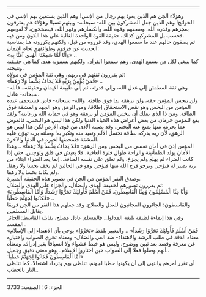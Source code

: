 ------------------------------------------------------------------------

وهؤلاء الجن هم الذين يعوذ بهم رجال من الإنس! وهم الذين يستعين بهم الإنس
في الحوائج! وهم الذين جعل المشركون بين الله- سبحانه- وبينهم نسبا! وهؤلاء
هم يعترفون بعجزهم وقدرة الله. وضعفهم وقوة الله، وانكسارهم وقهر الله،
فيصححون، لا لقومهم فحسب بل للمشركين كذلك، حقيقة القوة الواحدة الغالبة
على هذا الكون ومن فيه.  
ثم يصفون حالهم عند ما سمعوا الهدى، وقد قرروه من قبل، ولكنهم يكررونه هنا
بمناسبة الحديث عن فرقهم وطوائفهم تجاه الإيمان:  
«وَأَنَّا لَمَّا سَمِعْنَا الْهُدى آمَنَّا بِهِ» ..  
كما ينبغي لكل من يسمع الهدى. وهم سمعوا القرآن. ولكنهم يسمونه هدى كما هي
حقيقته ونتيجته.  
ثم يقررون ثقتهم في ربهم، وهي ثقة المؤمن في مولاه:  
«فَمَنْ يُؤْمِنْ بِرَبِّهِ فَلا يَخافُ بَخْساً وَلا رَهَقاً» ..  
وهي ثقة المطمئن إلى عدل الله، وإلى قدرته، ثم إلى طبيعة الإيمان وحقيقته..
فالله- سبحانه- عادل.  
ولن يبخس المؤمن حقه، ولن يرهقه بما فوق طاقته. والله- سبحانه- قادر.
فسيحمي عبده المؤمن من البخس وهو نقص الاستحقاق إطلاقا، ومن الرهق وهو
الجهد والمشقة فوق الطاقة. ومن ذا الذي يملك أن يبخس المؤمن أو يرهقه وهو
في حماية الله ورعايته؟ ولقد يقع للمؤمن حرمان من بعض أعراض هذه الحياة
الدنيا ولكن هذا ليس هو البخس، فالعوض عما يحرمه منها يمنع عنه البخس. وقد
يصيبه الأذى من قوى الأرض لكن هذا ليس هو الرهق، لأن ربه يدركه بطاقة تحتمل
الألم وتفيد منه وتكبر به! وصلته بربه تهوّن عليه المشقة فتمحضها لخيره في
الدنيا والآخرة.  
المؤمن إذن في أمان نفسي من البخس ومن الرهق: «فَلا يَخافُ بَخْساً وَلا رَهَقاً» ..
وهذا الأمان يولد الطمأنينة والراحة طوال فترة العافية، فلا يعيش في قلق
وتوجس. حتى إذا كانت الضراء لم يهلع ولم يجزع، ولم تغلق على نفسه المنافذ..
إنما يعد الضراء ابتلاء من ربه يصبر له فيؤجر. ويرجو فرج الله منها فيؤجر.
وهو في الحالين لم يخف بخسا ولا رهقا. ولم يكابد بخسا ولا رهقا.  
وصدق النفر المؤمن من الجن في تصوير هذه الحقيقة المنيرة.  
ثم يقررون تصورهم لحقيقة الهدى والضلال، والجزاء على الهدى والضلال:  
«وَأَنَّا مِنَّا الْمُسْلِمُونَ وَمِنَّا الْقاسِطُونَ. فَمَنْ أَسْلَمَ فَأُولئِكَ تَحَرَّوْا رَشَداً. وَأَمَّا
الْقاسِطُونَ فَكانُوا لِجَهَنَّمَ حَطَباً» ..  
والقاسطون: الجائرون المجانبون للعدل والصلاح. وقد جعلهم هذا النفر من الجن
فريقا يقابل المسلمين.  
وفي هذا إيماءة لطيفة بليغة المدلول. فالمسلم عادل مصلح، يقابله القاسط:
الجائر المفسد..  
«فَمَنْ أَسْلَمَ فَأُولئِكَ تَحَرَّوْا رَشَداً» .. والتعبير بلفظ «تَحَرَّوْا» يوحي بأن الاهتداء
إلى الإسلام معناه الدقة في طلب الرشد والاهتداء- ضد الغي والضلال- ومعناه
تحري الصواب واختياره عن معرفة وقصد بعد تبين ووضوح. وليس هو خبط عشواء ولا
انسياقا بغير إدراك. ومعناه أنهم وصلوا فعلا إلى الصواب حين اختاروا
الإسلام.. وهو معنى دقيق وجميل..  
َ أَمَّا الْقاسِطُونَ فَكانُوا لِجَهَنَّمَ حَطَباً»  
أي تقرر أمرهم وانتهى إلى أن يكونوا حطبا لجهنم، تتلظى بهم وتزداد اشتعالا،
كما تتلظى النار بالحطب..

------------------------------------------------------------------------

الجزء: 6 ¦ الصفحة: 3733
